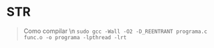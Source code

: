 # STR

 > Como compilar \n
 `sudo gcc -Wall -O2 -D_REENTRANT programa.c func.o -o programa -lpthread -lrt`
